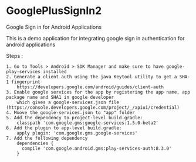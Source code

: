 # GooglePlusSignIn2
Google Sign in for Android Applications


This is a demo application for integrating google sign in authentication for android applications

Steps :
    
    1. Go to Tools > Android > SDK Manager and make sure to have google-play-services installed
    2. Generate a client auth using the java Keytool utility to get a SHA-1 fingerprint
        https://developers.google.com/android/guides/client-auth
    3. Enable google services for the app by registering the app name, app package name and SHA1 in google developer 
        which gives a google-services.json file (https://console.developers.google.com/project/_/apiui/credential)
    4. Moove the google-services.json to "app" folder
    5. Add the dependency to project-level build.gradle:
        classpath 'com.google.gms:google-services:1.5.0-beta2'
    6. Add the plugin to app-level build.gradle:
        apply plugin: 'com.google.gms.google-services'
    7. Add the following dependency
        dependencies {
          compile 'com.google.android.gms:play-services-auth:8.3.0'
        }
